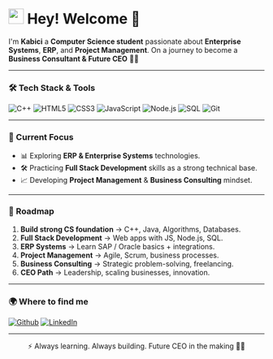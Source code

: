 <h1><img src="https://emojis.slackmojis.com/emojis/images/1531849430/4246/blob-sunglasses.gif?1531849430" width="30"/> Hey! Welcome 👋</h1>

<p>I'm <b>Kabici</b> a <b>Computer Science student</b> passionate about 
<b>Enterprise Systems</b>, <b>ERP</b>, and <b>Project Management</b>.  
On a journey to become a <b>Business Consultant & Future CEO</b> 🏢✨</p>

---

<h3>🛠️ Tech Stack & Tools</h3>
<p>
  <img alt="C++" src="https://img.shields.io/badge/-C++-00599C?style=flat-square&logo=cplusplus&logoColor=white" />
  <img alt="HTML5" src="https://img.shields.io/badge/-HTML5-E34F26?style=flat-square&logo=html5&logoColor=white" />
  <img alt="CSS3" src="https://img.shields.io/badge/-CSS3-1572B6?style=flat-square&logo=css3&logoColor=white" />
  <img alt="JavaScript" src="https://img.shields.io/badge/-JavaScript-F7DF1E?style=flat-square&logo=javascript&logoColor=black" />
  <img alt="Node.js" src="https://img.shields.io/badge/-Node.js-43853d?style=flat-square&logo=node.js&logoColor=white" />
  <img alt="SQL" src="https://img.shields.io/badge/-SQL-336791?style=flat-square&logo=postgresql&logoColor=white" />
  <img alt="Git" src="https://img.shields.io/badge/-Git-F05032?style=flat-square&logo=git&logoColor=white" />
</p>

---

<h3>📂 Current Focus</h3>
<ul>
  <li>📊 Exploring <b>ERP & Enterprise Systems</b> technologies.</li>
  <li>🛠️ Practicing <b>Full Stack Development</b> skills as a strong technical base.</li>
  <li>📈 Developing <b>Project Management</b> & <b>Business Consulting</b> mindset.</li>
</ul>

---

<h3>🚀 Roadmap</h3>
<ol>
  <li><b>Build strong CS foundation</b> → C++, Java, Algorithms, Databases.</li>
  <li><b>Full Stack Development</b> → Web apps with JS, Node.js, SQL.</li>
  <li><b>ERP Systems</b> → Learn SAP / Oracle basics + integrations.</li>
  <li><b>Project Management</b> → Agile, Scrum, business processes.</li>
  <li><b>Business Consulting</b> → Strategic problem-solving, freelancing.</li>
  <li><b>CEO Path</b> → Leadership, scaling businesses, innovation.</li>
</ol>

---

<h3>🌍 Where to find me</h3>
<p>
  <a href="https://github.com/mostafa-esmail" target="_blank"><img alt="Github" src="https://img.shields.io/badge/GitHub-%2312100E.svg?&style=for-the-badge&logo=Github&logoColor=white" /></a>
  <a href="https://www.linkedin.com/in/mostafa-esmail-31113a288/" target="_blank"><img alt="LinkedIn" src="https://img.shields.io/badge/linkedin-%230077B5.svg?&style=for-the-badge&logo=linkedin&logoColor=white" /></a>
</p>

---

<p align="center">⚡ Always learning. Always building. Future CEO in the making 💼✨</p>
